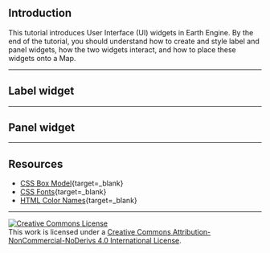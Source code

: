 ## Introduction  

This tutorial introduces User Interface (UI) widgets in Earth Engine. By the end of the tutorial, you should understand how to create and style label and panel widgets, how the two widgets interact, and how to place these widgets onto a Map.    

---  

## Label widget  



---  

## Panel widget  

---

## Resources  

* [CSS Box Model](https://www.w3schools.com/css/css_boxmodel.asp){target=_blank}
* [CSS Fonts](https://www.w3.org/Style/Examples/007/fonts.en.html){target=_blank}
* [HTML Color Names](https://htmlcolorcodes.com/color-names/){target=_blank}

---  

<a rel="license" href="http://creativecommons.org/licenses/by-nc-nd/4.0/"><img alt="Creative Commons License" style="border-width:0" src="https://i.creativecommons.org/l/by-nc-nd/4.0/88x31.png" /></a><br />This work is licensed under a <a rel="license" href="http://creativecommons.org/licenses/by-nc-nd/4.0/">Creative Commons Attribution-NonCommercial-NoDerivs 4.0 International License</a>.
